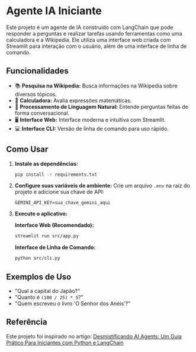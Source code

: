 # Agente IA Iniciante

Este projeto é um agente de IA construído com LangChain que pode responder a perguntas e realizar tarefas usando ferramentas como uma calculadora e a Wikipedia. Ele utiliza uma interface web criada com Streamlit para interação com o usuário, além de uma interface de linha de comando.

## Funcionalidades

- 📚 **Pesquisa na Wikipedia:** Busca informações na Wikipedia sobre diversos tópicos.
- 🧮 **Calculadora:** Avalia expressões matemáticas.
- 🤖 **Processamento de Linguagem Natural:** Entende perguntas feitas de forma conversacional.
- 🖥️ **Interface Web:** Interface moderna e intuitiva com Streamlit.
- 💻 **Interface CLI:** Versão de linha de comando para uso rápido.

## Como Usar

1.  **Instale as dependências:**
    ```bash
    pip install -r requirements.txt
    ```

2.  **Configure suas variáveis de ambiente:**
    Crie um arquivo `.env` na raiz do projeto e adicione sua chave de API:
    ```
    GEMINI_API_KEY=sua_chave_gemini_aqui
    ```

3.  **Execute o aplicativo:**

    **Interface Web (Recomendado):**
    ```bash
    streamlit run src/app.py
    ```

    **Interface de Linha de Comando:**
    ```bash
    python src/cli.py
    ```

## Exemplos de Uso

- "Qual a capital do Japão?"
- "Quanto é `(100 / 25) * 5`?"
- "Quem escreveu o livro 'O Senhor dos Anéis'?"

## Referência

Este projeto foi inspirado no artigo:
[Desmistificando AI Agents: Um Guia Prático Para Iniciantes com Python e LangChain](https://www.dio.me/articles/desmistificando-ai-agents-um-guia-pratico-para-iniciantes-com-python-e-langchain)
